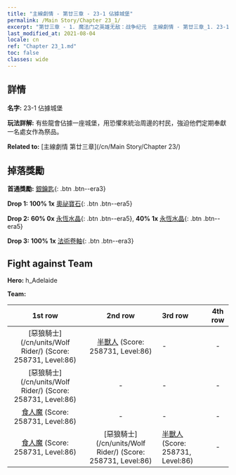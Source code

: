 ```yaml
---
title: "主線劇情 - 第廿三章 - 23-1 佔據城堡"
permalink: /Main Story/Chapter 23_1/
excerpt: "第廿三章 - 1. 魔法门之英雄无敌：战争纪元  主線劇情 - 第廿三章_1. 23-1 佔據城堡"
last_modified_at: 2021-08-04
locale: cn
ref: "Chapter 23_1.md"
toc: false
classes: wide
---
```


## 詳情

 **名字:** 23-1 佔據城堡

 **玩法詳解:** 有些龍會佔據一座城堡，用恐懼來統治周邊的村民，強迫他們定期奉獻一名處女作為祭品。

 **Related to:** [主線劇情 第廿三章](/cn/Main Story/Chapter 23/)

## 掉落獎勵

 **首通獎勵:** [銀鑰匙](/cn/Items/con_693/){: .btn .btn--era3}

 **Drop 1:** **100% 1x** [奧祕寶石](/cn/Items/mat_79/){: .btn .btn--era5}

 **Drop 2:** **60% 0x** [永恆水晶](/cn/Items/mat_73/){: .btn .btn--era5}, **40% 1x** [永恆水晶](/cn/Items/mat_73/){: .btn .btn--era5}

 **Drop 3:** **100% 1x** [法術卷軸](/cn/Items/con_694/){: .btn .btn--era3}


## Fight against Team
 **Hero:** h_Adelaide

 **Team:**


  | 1st row | 2nd row | 3rd row | 4th row |
  |:----:|:----:|:----|:----:|
  | [惡狼騎士](/cn/units/Wolf Rider/) (Score: 258731, Level:86)  | [半獸人](/cn/units/Orc/) (Score: 258731, Level:86)  | - | - |
  | [惡狼騎士](/cn/units/Wolf Rider/) (Score: 258731, Level:86)  | - | - | - |
  | [食人魔](/cn/units/Ogre/) (Score: 258731, Level:86)  | - | - | - |
  | [食人魔](/cn/units/Ogre/) (Score: 258731, Level:86)  | [惡狼騎士](/cn/units/Wolf Rider/) (Score: 258731, Level:86)  | [半獸人](/cn/units/Orc/) (Score: 258731, Level:86)  | - |


